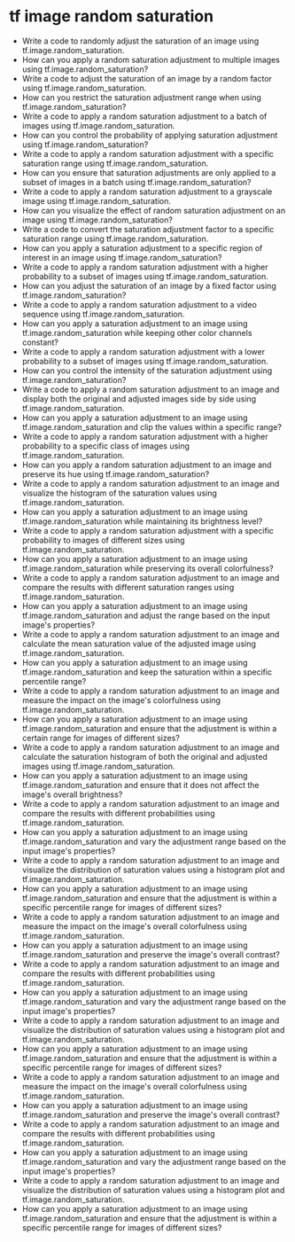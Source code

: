 # tf image random saturation

- Write a code to randomly adjust the saturation of an image using tf.image.random_saturation.
- How can you apply a random saturation adjustment to multiple images using tf.image.random_saturation?
- Write a code to adjust the saturation of an image by a random factor using tf.image.random_saturation.
- How can you restrict the saturation adjustment range when using tf.image.random_saturation?
- Write a code to apply a random saturation adjustment to a batch of images using tf.image.random_saturation.
- How can you control the probability of applying saturation adjustment using tf.image.random_saturation?
- Write a code to apply a random saturation adjustment with a specific saturation range using tf.image.random_saturation.
- How can you ensure that saturation adjustments are only applied to a subset of images in a batch using tf.image.random_saturation?
- Write a code to apply a random saturation adjustment to a grayscale image using tf.image.random_saturation.
- How can you visualize the effect of random saturation adjustment on an image using tf.image.random_saturation?
- Write a code to convert the saturation adjustment factor to a specific saturation range using tf.image.random_saturation.
- How can you apply a saturation adjustment to a specific region of interest in an image using tf.image.random_saturation?
- Write a code to apply a random saturation adjustment with a higher probability to a subset of images using tf.image.random_saturation.
- How can you adjust the saturation of an image by a fixed factor using tf.image.random_saturation?
- Write a code to apply a random saturation adjustment to a video sequence using tf.image.random_saturation.
- How can you apply a saturation adjustment to an image using tf.image.random_saturation while keeping other color channels constant?
- Write a code to apply a random saturation adjustment with a lower probability to a subset of images using tf.image.random_saturation.
- How can you control the intensity of the saturation adjustment using tf.image.random_saturation?
- Write a code to apply a random saturation adjustment to an image and display both the original and adjusted images side by side using tf.image.random_saturation.
- How can you apply a saturation adjustment to an image using tf.image.random_saturation and clip the values within a specific range?
- Write a code to apply a random saturation adjustment with a higher probability to a specific class of images using tf.image.random_saturation.
- How can you apply a random saturation adjustment to an image and preserve its hue using tf.image.random_saturation?
- Write a code to apply a random saturation adjustment to an image and visualize the histogram of the saturation values using tf.image.random_saturation.
- How can you apply a saturation adjustment to an image using tf.image.random_saturation while maintaining its brightness level?
- Write a code to apply a random saturation adjustment with a specific probability to images of different sizes using tf.image.random_saturation.
- How can you apply a saturation adjustment to an image using tf.image.random_saturation while preserving its overall colorfulness?
- Write a code to apply a random saturation adjustment to an image and compare the results with different saturation ranges using tf.image.random_saturation.
- How can you apply a saturation adjustment to an image using tf.image.random_saturation and adjust the range based on the input image's properties?
- Write a code to apply a random saturation adjustment to an image and calculate the mean saturation value of the adjusted image using tf.image.random_saturation.
- How can you apply a saturation adjustment to an image using tf.image.random_saturation and keep the saturation within a specific percentile range?
- Write a code to apply a random saturation adjustment to an image and measure the impact on the image's colorfulness using tf.image.random_saturation.
- How can you apply a saturation adjustment to an image using tf.image.random_saturation and ensure that the adjustment is within a certain range for images of different sizes?
- Write a code to apply a random saturation adjustment to an image and calculate the saturation histogram of both the original and adjusted images using tf.image.random_saturation.
- How can you apply a saturation adjustment to an image using tf.image.random_saturation and ensure that it does not affect the image's overall brightness?
- Write a code to apply a random saturation adjustment to an image and compare the results with different probabilities using tf.image.random_saturation.
- How can you apply a saturation adjustment to an image using tf.image.random_saturation and vary the adjustment range based on the input image's properties?
- Write a code to apply a random saturation adjustment to an image and visualize the distribution of saturation values using a histogram plot and tf.image.random_saturation.
- How can you apply a saturation adjustment to an image using tf.image.random_saturation and ensure that the adjustment is within a specific percentile range for images of different sizes?
- Write a code to apply a random saturation adjustment to an image and measure the impact on the image's overall colorfulness using tf.image.random_saturation.
- How can you apply a saturation adjustment to an image using tf.image.random_saturation and preserve the image's overall contrast?
- Write a code to apply a random saturation adjustment to an image and compare the results with different probabilities using tf.image.random_saturation.
- How can you apply a saturation adjustment to an image using tf.image.random_saturation and vary the adjustment range based on the input image's properties?
- Write a code to apply a random saturation adjustment to an image and visualize the distribution of saturation values using a histogram plot and tf.image.random_saturation.
- How can you apply a saturation adjustment to an image using tf.image.random_saturation and ensure that the adjustment is within a specific percentile range for images of different sizes?
- Write a code to apply a random saturation adjustment to an image and measure the impact on the image's overall colorfulness using tf.image.random_saturation.
- How can you apply a saturation adjustment to an image using tf.image.random_saturation and preserve the image's overall contrast?
- Write a code to apply a random saturation adjustment to an image and compare the results with different probabilities using tf.image.random_saturation.
- How can you apply a saturation adjustment to an image using tf.image.random_saturation and vary the adjustment range based on the input image's properties?
- Write a code to apply a random saturation adjustment to an image and visualize the distribution of saturation values using a histogram plot and tf.image.random_saturation.
- How can you apply a saturation adjustment to an image using tf.image.random_saturation and ensure that the adjustment is within a specific percentile range for images of different sizes?